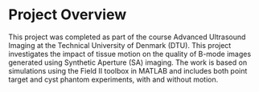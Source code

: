 # Project Overview
This project was completed as part of the course Advanced Ultrasound Imaging at the Technical University of Denmark (DTU). This project investigates the impact of tissue motion on the quality of B-mode images generated using Synthetic Aperture (SA) imaging. The work is based on simulations using the Field II toolbox in MATLAB and includes both point target and cyst phantom experiments, with and without motion.
